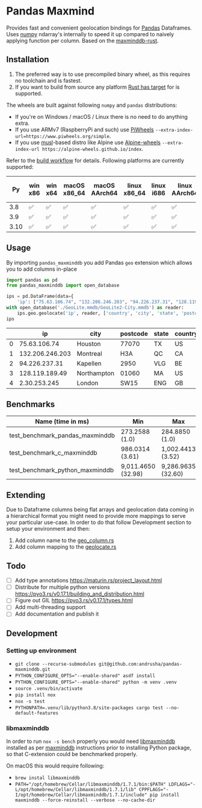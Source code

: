 # Pandas Maxmind

Provides fast and convenient geolocation bindings for [Pandas](https://pandas.pydata.org/) Dataframes. Uses [numpy](https://numpy.org/) ndarray's internally to speed it up compared to naively applying function per column. Based on the [maxminddb-rust](https://github.com/oschwald/maxminddb-rust).  

## Installation

1. The preferred way is to use precompiled binary wheel, as this requires no toolchain and is fastest.
2. If you want to build from source any platform [Rust has target](https://doc.rust-lang.org/beta/rustc/platform-support.html) for is supported.

The wheels are built against following `numpy` and `pandas` distributions:
- If you're on Windows / macOS / Linux there is no need to do anything extra.
- If you use ARMv7 (RaspberryPi and such) use [PiWheels](https://www.piwheels.org) `--extra-index-url=https://www.piwheels.org/simple`.
- If you use [musl](https://en.wikipedia.org/wiki/Musl)-based distro like Alpine use [Alpine-wheels](https://alpine-wheels.github.io) `--extra-index-url https://alpine-wheels.github.io/index`.

Refer to the [build workflow](./.github/workflows/workflows.yml) for details. Following platforms are currently supported:

| Py   | win x86 | win x64 | macOS x86_64 | macOS AArch64 | linux x86_64 | linux i686 | linux AArch64 | linux ARMv7 | musl linux x86_64 |
|------|---------|---------|--------------|---------------|--------------|------------|---------------|-------------|-------------------|
| 3.8  | ✅       | ✅       | ✅            | ✅             | ✅            | ✅          | ✅             | 🚫          | 🚫                |
| 3.9  | ✅       | ✅       | ✅            | ✅             | ✅            | ✅          | ✅             | ✅           | ✅                 |
| 3.10 | ✅       | ✅       | ✅            | ✅             | ✅            | ✅          | ✅             | 🚫          | ✅                 |

## Usage

By importing `pandas_maxminddb` you add Pandas `geo` extension which allows you to add columns in-place

```python
import pandas as pd
from pandas_maxminddb import open_database

ips = pd.DataFrame(data={
    'ip': ["75.63.106.74", "132.206.246.203", "94.226.237.31", "128.119.189.49", "2.30.253.245"]})
with open_database('./GeoLite.mmdb/GeoLite2-City.mmdb') as reader:
    ips.geo.geolocate('ip', reader, ['country', 'city', 'state', 'postcode'])
ips
```

|     |ip             |city       |postcode|state|country|
|-----|---------------|-----------|--------|-----|-------|
| 0   |75.63.106.74   |Houston    |77070   |TX   |US     |
| 1   |132.206.246.203|Montreal   |H3A     |QC   |CA     |
| 2   |94.226.237.31  |Kapellen   |2950    |VLG  |BE     |
| 3   |128.119.189.49 |Northampton|01060   |MA   |US     |
| 4   |2.30.253.245   |London     |SW15    |ENG  |GB     |

## Benchmarks
|Name (time in ms)                                                                                                                                                                                                 |Min       |Max    |Mean      |StdDev |Median    |IQR    |Outliers|OPS    |Rounds    |Iterations|
|------------------------------------------------------------------------------------------------------------------------------------------------------------------------------------------------------------------|----------|-------|----------|-------|----------|-------|--------|-------|----------|----------|
|test_benchmark_pandas_maxminddb                                                                                                                                                                                   |273.2588 (1.0)|284.8850 (1.0)|280.4760 (1.0)|4.5448 (1.0)|281.6831 (1.0)|5.9721 (1.0)|1;0     |3.5654 (1.0)|5         |1         |
|test_benchmark_c_maxminddb                                                                                                                                                                                        |986.0314 (3.61)|1,002.4413 (3.52)|995.7461 (3.55)|8.3891 (1.85)|1,001.3420 (3.55)|15.1085 (2.53)|2;0     |1.0043 (0.28)|5         |1         |
|test_benchmark_python_maxminddb                                                                                                                                                                                   |9,011.4650 (32.98)|9,286.9635 (32.60)|9,081.2087 (32.38)|117.9029 (25.94)|9,020.5363 (32.02)|114.9376 (19.25)|1;0     |0.1101 (0.03)|5         |1         |

## Extending

Due to Dataframe columns being flat arrays and geolocation data coming in a hierarchical format you might need to provide more mappings to serve your particular use-case. In order to do that follow Development section to setup your environment and then:

1. Add column name to the [geo_column.rs](./src/geo_column.rs)
2. Add column mapping to the [geolocate.rs](./src/geolocate.rs)

## Todo
- [ ] Add type annotations https://maturin.rs/project_layout.html
- [ ] Distribute for multiple python versions https://pyo3.rs/v0.17.1/building_and_distribution.html
- [ ] Figure out GIL https://pyo3.rs/v0.17.1/types.html
- [ ] Add multi-threading support
- [ ] Add documentation and publish it

## Development

### Setting up environment
- `git clone --recurse-submodules git@github.com:andrusha/pandas-maxminddb.git`
- `PYTHON_CONFIGURE_OPTS="--enable-shared" asdf install`
- `PYTHON_CONFIGURE_OPTS="--enable-shared" python -m venv .venv`
- `source .venv/bin/activate`
- `pip install nox`
- `nox -s test`
- `PYTHONPATH=.venv/lib/python3.8/site-packages cargo test --no-default-features`

### libmaxminddb
In order to run `nox -s bench` properly you would need [libmaxminddb](https://github.com/maxmind/libmaxminddb) installed as per [maxminddb](https://maxminddb.readthedocs.io/en/latest/index.html) instructions prior to installing Python package, so that C-extension could be benchmarked properly.

On macOS this would require following:
- `brew instal libmaxminddb`
- `PATH="/opt/homebrew/Cellar/libmaxminddb/1.7.1/bin:$PATH" LDFLAGS="-L/opt/homebrew/Cellar/libmaxminddb/1.7.1/lib" CPPFLAGS="-I/opt/homebrew/Cellar/libmaxminddb/1.7.1/include" pip install maxminddb --force-reinstall --verbose --no-cache-dir`
